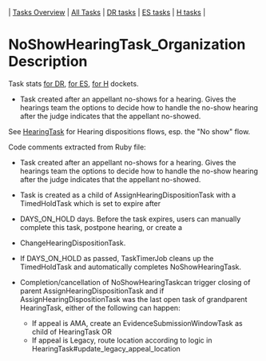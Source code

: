 | [Tasks Overview](../tasks-overview.md) | [All Tasks](../alltasks.md) | [DR tasks](../docket-DR/tasklist.md) | [ES tasks](../docket-ES/tasklist.md) | [H tasks](../docket-H/tasklist.md) |

# NoShowHearingTask_Organization Description

Task stats [for DR](../docket-DR/NoShowHearingTask_Organization.md), [for ES](../docket-ES/NoShowHearingTask_Organization.md), [for H](../docket-H/NoShowHearingTask_Organization.md) dockets.

* Task created after an appellant no-shows for a hearing.
  Gives the hearings team the options to decide how to handle the no-show hearing after the judge indicates that the appellant no-showed.

See [HearingTask](HearingTask_Organization.md) for Hearing dispositions flows, esp. the "No show" flow.

<!-- class_comments:begin -->
<!-- Do not modify within this block; modify associated rb file instead and run comments_to_descriptions.py. -->
Code comments extracted from Ruby file:
* Task created after an appellant no-shows for a hearing. Gives the hearings team the options to decide how to handle
  the no-show hearing after the judge indicates that the appellant no-showed.
  
* Task is created as a child of AssignHearingDispositionTask with a TimedHoldTask which is set to expire after
* DAYS_ON_HOLD days. Before the task expires, users can manually complete this task, postpone hearing, or create a
* ChangeHearingDispositionTask.
  
* If DAYS_ON_HOLD as passed, TaskTimerJob cleans up the TimedHoldTask and automatically completes NoShowHearingTask.
  
* Completion/cancellation of  NoShowHearingTaskcan trigger closing of parent AssignHearingDispositionTask and
  if AssignHearingDispositionTask was the last open task of grandparent HearingTask, either of the following can happen:
   - If appeal is AMA, create an EvidenceSubmissionWindowTask as child of HearingTask OR
   - If appeal is Legacy, route location according to logic in HearingTask#update_legacy_appeal_location
<!-- class_comments:end -->
